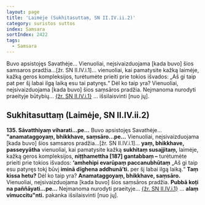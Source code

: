 ```yaml
---
layout: page
title: 'Laimėje (Sukhitasuttaṃ, SN II.IV.ii.2)'
category: suristos suttos
index: Samsara
sortIndex: 2422
tags:
  - Samsara
---
```

Buvo apsistojęs Savathėje... Vienuoliai, neįsivaizduojama \[kada buvo] šios samsaros pradžia...\[žr. SN II.IV.i.1]... vienuoliai, kai pamatysite kažką laimėje, kažką geros kompleksijos, turėtumėte prieiti prie tokios išvados: „Aš gi taip pat per šį labai ilgą laiką esu tai patyręs.“ Dėl ko taip yra? Vienuoliai, neįsivaizduojama \[kada buvo] šios saṃsāros pradžia. Neįmanoma nurodyti praeityje būtybių... <a href="../tinakatthasuttam-zole-ir-sakeles">{žr. SN II.IV.i.1}</a> ... išsilaisvinti \[nuo jų].

## Sukhitasuttaṃ (Laimėje, SN II.IV.ii.2)

**135. Sāvatthiyaṃ viharati…pe…** Buvo apsistojęs Savathėje... **"anamataggoyaṃ, bhikkhave, saṃsāro…pe…** Vienuoliai, neįsivaizduojama \[kada buvo] šios samsaros pradžia...\[žr. SN II.IV.i.1]... **yaṃ, bhikkhave, passeyyātha** vienuoliai, kai pamatysite kažką **sukhitaṃ susajjitaṃ,** laimėje, kažką geros kompleksijos, **niṭṭhamettha \[187] gantabbaṃ –** turėtumėte prieiti prie tokios išvados: **‘amhehipi evarūpaṃ paccanubhūtaṃ** „Aš gi taip esu patyręs tokį būvį **iminā dīghena addhunā’ti.** per šį labai ilgą laiką.“ **Taṃ kissa hetu?** Dėl ko taip yra? **Anamataggoyaṃ, bhikkhave, saṃsāro.** Vienuoliai, neįsivaizduojama \[kada buvo] šios saṃsāros pradžia. **Pubbā koṭi na paññāyati…pe…** Neįmanoma nurodyti praeityje... <a href="../tinakatthasuttam-zole-ir-sakeles">{žr. SN II.IV.i.1}</a> ... **alaṃ vimuccitu"nti.** pakanka išsilaisvinti \[nuo jų].
